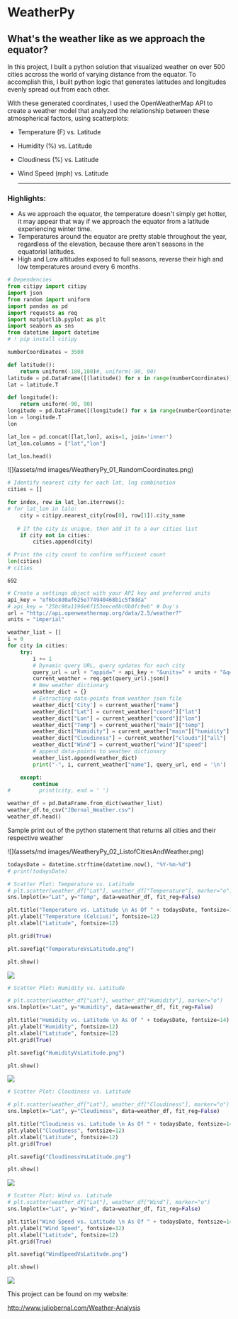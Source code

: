# WeatherPy

## What's the weather like as we approach the equator?

In this project, I built a python solution that visualized weather on over 500 cities accross the world of varying distance from the equator.  To accomplish this, I built python logic that generates latitudes and longitudes evenly spread out from each other.

With these generated coordinates, I used the OpenWeatherMap API to create a weather model that analyzed the relationship between these atmospherical factors, using scatterplots:

* Temperature (F) vs. Latitude

* Humidity (%) vs. Latitude

* Cloudiness (%) vs. Latitude

* Wind Speed (mph) vs. Latitude 

  -----------------------------------------------------

### Highlights:

 - As we approach the equator, the temperature doesn't simply get hotter, it may appear that way if we approach the equator from a latitude experiencing winter time.
 - Temperatures around the equator are pretty stable throughout the year, regardless of the elevation, because there aren't seasons in the equatorial latitudes.
 - High and Low altitudes exposed to full seasons, reverse their high and low temperatures around every 6 months.


```python
# Dependencies
from citipy import citipy
import json
from random import uniform
import pandas as pd
import requests as req
import matplotlib.pyplot as plt
import seaborn as sns
from datetime import datetime
# ! pip install citipy
```


```python
numberCoordinates = 3500

def latitude():
    return uniform(-180,180)#, uniform(-90, 90)
latitude = pd.DataFrame([(latitude() for x in range(numberCoordinates))])
lat = latitude.T

def longitude():
    return uniform(-90, 90)
longitude = pd.DataFrame([(longitude() for x in range(numberCoordinates))])
lon = longitude.T
lon

lat_lon = pd.concat([lat,lon], axis=1, join='inner')
lat_lon.columns = ["lat","lon"]

lat_lon.head()
```

![](assets/md images/WeatheryPy_01_RandomCoordinates.png)


```python
# Identify nearest city for each lat, lng combination
cities = []

for index, row in lat_lon.iterrows():
# for lat_lon in lalo:
    city = citipy.nearest_city(row[0], row[1]).city_name
    
   # If the city is unique, then add it to a our cities list
    if city not in cities:
        cities.append(city)

# Print the city count to confirm sufficient count
len(cities)
# cities
```




    692




```python
# Create a settings object with your API key and preferred units
api_key = "ef6bc8d0af625e774940468b1c5f8dda"
# api_key = "25bc90a1196e6f153eece0bc0b0fc9eb" # Duy's
url = "http://api.openweathermap.org/data/2.5/weather?"
units = "imperial"
```


```python
weather_list = []
i = 0
for city in cities:
    try:
        i += 1
        # Dynamic query URL, query updates for each city
        query_url = url + "appid=" + api_key + "&units=" + units + "&q=" + city.replace(" ", "+")
        current_weather = req.get(query_url).json()
        # New weather dictionary
        weather_dict = {}
        # Extracting data-points from weather json file
        weather_dict['City'] = current_weather["name"]
        weather_dict["Lat"] = current_weather["coord"]["lat"]
        weather_dict["Lon"] = current_weather["coord"]["lon"]
        weather_dict["Temp"] = current_weather["main"]["temp"]
        weather_dict["Humidity"] = current_weather["main"]["humidity"]
        weather_dict["Cloudiness"] = current_weather["clouds"]["all"]
        weather_dict["Wind"] = current_weather["wind"]["speed"]
        # append data-points to weather dictionary
        weather_list.append(weather_dict)
        print("-", i, current_weather["name"], query_url, end = '\n')

    except:
        continue
#         print(city, end = ' ')

weather_df = pd.DataFrame.from_dict(weather_list)
weather_df.to_csv("JBernal_Weather.csv")
weather_df.head()
```

Sample print out of the python statement that returns all cities and their respective weather

![](assets/md images/WeatheryPy_02_ListofCitiesAndWeather.png)


```python
todaysDate = datetime.strftime(datetime.now(), "%Y-%m-%d")
# print(todaysDate)
```


```python
# Scatter Plot: Temperature vs. Latitude
# plt.scatter(weather_df["Lat"], weather_df["Temperature"], marker="o")
sns.lmplot(x="Lat", y="Temp", data=weather_df, fit_reg=False)

plt.title("Temperature vs. Latitude \n As Of " + todaysDate, fontsize=14)
plt.ylabel("Temperature (Celcius)", fontsize=12)
plt.xlabel("Latitude", fontsize=12)

plt.grid(True)

plt.savefig("TemperatureVsLatitude.png")

plt.show()
```

![](assets/images/TemperatureVsLatitude.png)

```python
# Scatter Plot: Humidity vs. Latitude

# plt.scatter(weather_df["Lat"], weather_df["Humidity"], marker="o")
sns.lmplot(x="Lat", y="Humidity", data=weather_df, fit_reg=False)

plt.title("Humidity vs. Latitude \n As Of " + todaysDate, fontsize=14)
plt.ylabel("Humidity", fontsize=12)
plt.xlabel("Latitude", fontsize=12)
plt.grid(True)

plt.savefig("HumidityVsLatitude.png")

plt.show()
```

![](assets/images/HumidityVsLatitude.png)

```python
# Scatter Plot: Cloudiness vs. Latitude

# plt.scatter(weather_df["Lat"], weather_df["Cloudiness"], marker="o")
sns.lmplot(x="Lat", y="Cloudiness", data=weather_df, fit_reg=False)

plt.title("Cloudiness vs. Latitude \n As Of " + todaysDate, fontsize=14)
plt.ylabel("Cloudiness", fontsize=12)
plt.xlabel("Latitude", fontsize=12)
plt.grid(True)

plt.savefig("CloudinessVsLatitude.png")

plt.show()
```

![](assets/images/CloudinessVsLatitude.png)

```python
# Scatter Plot: Wind vs. Latitude
# plt.scatter(weather_df["Lat"], weather_df["Wind"], marker="o")
sns.lmplot(x="Lat", y="Wind", data=weather_df, fit_reg=False)

plt.title("Wind Speed vs. Latitude \n As Of " + todaysDate, fontsize=14)
plt.ylabel("Wind Speed", fontsize=12)
plt.xlabel("Latitude", fontsize=12)
plt.grid(True)

plt.savefig("WindSpeedVsLatitude.png")

plt.show()
```

![](assets/images/WindSpeedVsLatitude.png)

This project can be found on my website:

http://www.juliobernal.com/Weather-Analysis